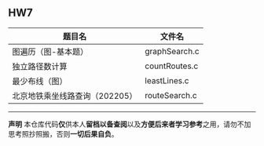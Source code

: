 ## HW7
|题目名|文件名|
|-|-|
|图遍历（图-基本题）|graphSearch.c|
|独立路径数计算|countRoutes.c|
|最少布线（图）|leastLines.c|
|北京地铁乘坐线路查询（202205）|routeSearch.c|

***
**声明**
本仓库代码**仅**供本人**留档以备查阅**以及**方便后来者学习参考**之用，请勿不加思考照抄照搬，否则**一切后果自负**。